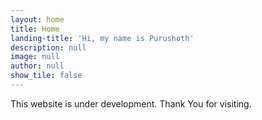 ```yaml
---
layout: home
title: Home
landing-title: 'Hi, my name is Purushoth'
description: null
image: null
author: null
show_tile: false
---
```


This website is under development. Thank You for visiting.

